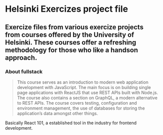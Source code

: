 # Helsinki Exercizes project file

Exercize files from various exercize projects from courses offered by the University of Helsinki. These courses offer a refreshing methodology for those who like a handson approach.
---

### About fullstack

> This course serves as an introduction to modern web application development with JavaScript. The main focus is on building single page applications with ReactJS that use REST APIs built with Node.js. The course also contains a section on GraphQL, a modern alternative to REST APIs.
The course covers testing, configuration and environment management, the use of databases for storing the application’s data amongst other things.

Basically React 101, a established tool in the industry for frontend development.
